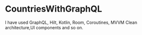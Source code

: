 # CountriesWithGraphQL
I have used GraphQL, Hilt, Kotlin, Room, Coroutines, MVVM Clean architecture,UI components and so on. 
